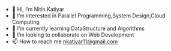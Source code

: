 - 👋 Hi, I’m Nitin Katiyar
- 👀 I’m interested in Parallel Programming,System Design,Cloud Computing 
- 🌱 I’m currently learning DataStructure and Algorithms
- 💞️ I’m looking to collaborate on Web Development
- 📫 How to reach me nkatiyar11@gmail.com
<!---
Nitinkatiyar111/Nitinkatiyar111 is a ✨ special ✨ repository because its `README.md` (this file) appears on your GitHub profile.
You can click the Preview link to take a look at your changes.
--->
